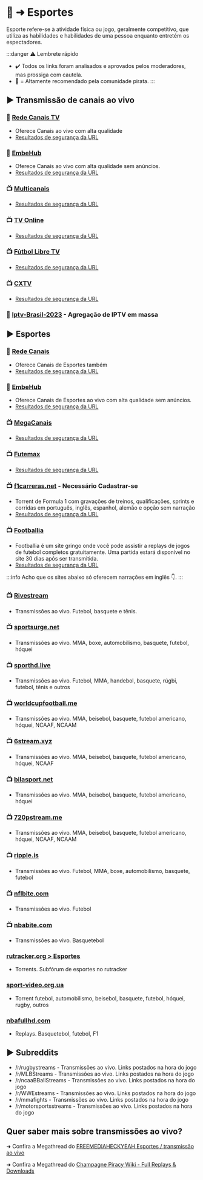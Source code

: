 # 👟 ➜ Esportes

Esporte refere-se à atividade física ou jogo, geralmente competitivo, que utiliza as habilidades e habilidades de uma pessoa enquanto entretém os espectadores.

:::danger ⚠️ Lembrete rápido
- ✔️ Todos os links foram analisados ​​e aprovados pelos moderadores, mas prossiga com cautela.
- 🌟 = Altamente recomendado pela comunidade pirata.
:::

## ► **Transmissão de canais ao vivo**

### 🌟 [Rede Canais TV](https://xn--90afacaz8cml9ac9f.xn--p1ai/)

- Oferece Canais ao vivo com alta qualidade
- [Resultados de segurança da URL](https://www.urlvoid.com/scan/xn--90afacaz8cml9ac9f.xn--p1ai/)

### 🌟 [EmbeHub](https://embehub.com/)
- Oferece Canais ao vivo com alta qualidade sem anúncios.
- [Resultados de segurança da URL](https://www.urlvoid.com/scan/embehub.com/)

### 📺️ [Multicanais](https://multicanais.legal/)

- [Resultados de segurança da URL](https://www.urlvoid.com/scan/multicanais.legal/)

### 📺️ [TV Online](https://tvonline.fan/)

- [Resultados de segurança da URL](https://www.urlvoid.com/scan/tvonline.fan/)

### 📺️ [Fútbol Libre TV](https://librefutbol.su/)

- [Resultados de segurança da URL](https://www.urlvoid.com/scan/librefutbol.su/)

### 📺️ [CXTV](https://www.cxtv.com.br/)

- [Resultados de segurança da URL](https://www.urlvoid.com/scan/cxtv.com.br/)
  
### 🔗 [Iptv-Brasil-2023](https://github.com/Ramys/Iptv-Brasil-2023) - Agregação de IPTV em massa

## ► Esportes

### 🌟 [Rede Canais](https://xn--90afacaz8cml9ac9f.xn--p1ai/)

- Oferece Canais de Esportes também
- [Resultados de segurança da URL](https://www.urlvoid.com/scan/xn--90afacaz8cml9ac9f.xn--p1ai/)

### 🌟 [EmbeHub](https://embehub.com/)
- Oferece Canais de Esportes ao vivo com alta qualidade sem anúncios.
- [Resultados de segurança da URL](https://www.urlvoid.com/scan/embehub.com/)

### 📺️ [MegaCanais](https://megacanais.com/ao-vivo/esportes-ao-vivo_/)

- [Resultados de segurança da URL](https://www.urlvoid.com/scan/megacanais.com/)

### 📺️ [Futemax](https://futemax.la/)

- [Resultados de segurança da URL](https://www.urlvoid.com/scan/futemax.la/)

### 📺️ [f1carreras.net](https://f1carreras.net/) - Necessário Cadastrar-se

- Torrent de Formula 1 com gravações de treinos, qualificações, sprints e corridas em português, inglês, espanhol, alemão e opção sem narração
- [Resultados de segurança da URL](https://www.urlvoid.com/scan/f1carreras.net/)

### 📺️ [Footballia](https://footballia.net/)

- Footballia é um site gringo onde você pode assistir a replays de jogos de futebol completos gratuitamente. Uma partida estará disponível no site 30 dias após ser transmitida.
- [Resultados de segurança da URL](https://www.urlvoid.com/scan/footballia.net/)

:::info Acho que os sites abaixo só oferecem narrações em inglês 👇️.
:::

### 📺️ [Rivestream](https://rivestream.live/livesports)

- Transmissões ao vivo. Futebol, basquete e tênis.
  
### 📺️ [sportsurge.net](https://sportsurge.net/)

- Transmissões ao vivo. MMA, boxe, automobilismo, basquete, futebol, hóquei

### 📺️ [sporthd.live](https://sporthd.live/)

- Transmissões ao vivo. Futebol, MMA, handebol, basquete, rúgbi, futebol, tênis e outros

### 📺️ [worldcupfootball.me](http://www.worldcupfootball.me/)

- Transmissões ao vivo. MMA, beisebol, basquete, futebol americano, hóquei, NCAAF, NCAAM

### 📺️ [6stream.xyz](http://6stream.xyz/)

- Transmissões ao vivo. MMA, beisebol, basquete, futebol americano, hóquei, NCAAF

### 📺️ [bilasport.net](http://bilasport.net/index.html)

- Transmissões ao vivo. MMA, beisebol, basquete, futebol americano, hóquei

### 📺️ [720pstream.me](http://www.720pstream.me/)

- Transmissões ao vivo. MMA, beisebol, basquete, futebol americano, hóquei, NCAAF, NCAAM

### 📺️ [ripple.is](http://ripple.is/)

- Transmissões ao vivo. Futebol, MMA, boxe, automobilismo, basquete, futebol

### 📺️ [nflbite.com](https://home.nflbite.com/)

- Transmissões ao vivo. Futebol

### 📺️ [nbabite.com](https://nbabite.com/)

- Transmissões ao vivo. Basquetebol

### [rutracker.org > Esportes](https://rutracker.org/forum/index.php?c=28)

- Torrents. Subfórum de esportes no rutracker

### [sport-video.org.ua](https://www.sport-video.org.ua/)

- Torrent futebol, automobilismo, beisebol, basquete, futebol, hóquei, rugby, outros

### [nbafullhd.com](https://www.nbafullhd.com/)

- Replays. Basquetebol, futebol, F1

## ► Subreddits

- /r/rugbystreams - Transmissões ao vivo. Links postados na hora do jogo
- /r/MLBStreams - Transmissões ao vivo. Links postados na hora do jogo
- /r/ncaaBBallStreams - Transmissões ao vivo. Links postados na hora do jogo
- /r/WWEstreams - Transmissões ao vivo. Links postados na hora do jogo
- /r/mmafights - Transmissões ao vivo. Links postados na hora do jogo
- /r/motorsportsstreams - Transmissões ao vivo. Links postados na hora do jogo

## Quer saber mais sobre transmissões ao vivo?

➜ Confira a Megathread do [FREEMEDIAHECKYEAH Esportes / transmissão ao vivo](https://www.reddit.com/r/FREEMEDIAHECKYEAH/wiki/video/#wiki_.25B7_sports_streaming)

➜ Confira a Megathread do [Champagne Piracy Wiki - Full Replays & Downloads](https://champagne.pages.dev/online-streaming--dl/live-sports/#full-replays--downloads)
